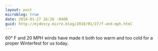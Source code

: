 ```yaml
---
layout: post
microblog: true
date: 2018-01-27 16:26 -0400
guid: http://mjdescy.micro.blog/2018/01/27/f-and-mph.html
---
```

60° F and 20 MPH winds have made it both too warm and too cold for a proper Winterfest for us today.
